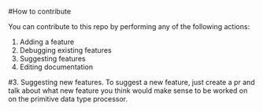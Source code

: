 #How to contribute

You can contribute to this repo by performing any of the following actions: 

1. Adding a feature
2. Debugging existing features
3. Suggesting features 
4. Editing documentation

#3. Suggesting new features. 
To suggest a new feature, just create a pr and talk about what new feature you think would make sense to be worked on on the primitive data type processor.
